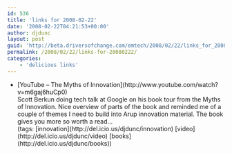 ```yaml
---
id: 536
title: 'links for 2008-02-22'
date: '2008-02-22T04:21:53+00:00'
author: djdunc
layout: post
guid: 'http://beta.driversofchange.com/emtech/2008/02/22/links_for_20080222/'
permalink: /2008/02/22/links-for-20080222/
categories:
    - 'delicious links'
---
```


- <div class="delicious-link">[YouTube – The Myths of Innovation](http://www.youtube.com/watch?v=m6gaj6huCp0)</div><div class="delicious-extended">Scott Berkun doing tech talk at Google on his book tour from the Myths of Innovation. Nice overview of parts of the book and reminded me of a couple of themes I need to build into Arup innovation material. The book gives you more so worth a read…</div><div class="delicious-tags">(tags: [innovation](http://del.icio.us/djdunc/innovation) [video](http://del.icio.us/djdunc/video) [books](http://del.icio.us/djdunc/books))</div>